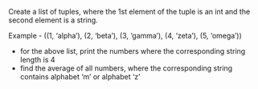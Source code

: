 Create a list of tuples, where the 1st element of the tuple is an int and the second
element is a string.

Example - ((1, ‘alpha’), (2, ‘beta’), (3, ‘gamma’), (4, ‘zeta’), (5, ‘omega’))
- for the above list, print the numbers where the corresponding string length is 4
- find the average of all numbers, where the corresponding string contains alphabet ‘m’
or alphabet ‘z’
